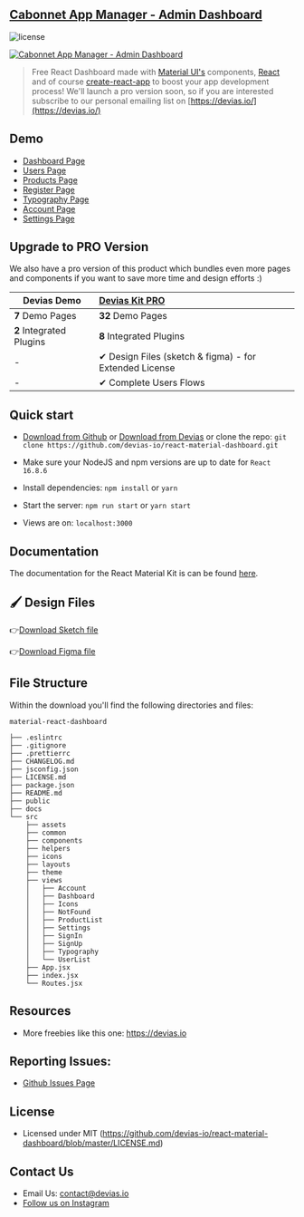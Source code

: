 ## [Cabonnet App Manager - Admin Dashboard](https://react-app-manager.vercel.app/)

![license](https://img.shields.io/badge/license-MIT-blue.svg)

[![Cabonnet App Manager - Admin Dashboard](https://i.imgur.com/G6Lolm9.png)](https://react-material-dashboard.devias.io/dashboard)

> Free React Dashboard made with [Material UI's](https://material-ui.com/?ref=devias-io) components, [React](https://reactjs.org/?ref=devias-io) and of course [create-react-app](https://facebook.github.io/create-react-app/?ref=devias-io) to boost your app development process! We'll launch a pro version soon, so if you are interested subscribe to our personal emailing list on [https://devias.io/](https://devias.io/)

## Demo

- [Dashboard Page](http://react-material-dashboard.devias.io/dashboard?ref=github-readme)
- [Users Page](http://react-material-dashboard.devias.io/users?ref=github-readme)
- [Products Page](http://react-material-dashboard.devias.io/products?ref=github-readme)
- [Register Page](http://react-material-dashboard.devias.io/sign-up?ref=github-readme)
- [Typography Page](http://react-material-dashboard.devias.io/typography?ref=github-readme)
- [Account Page](http://react-material-dashboard.devias.io/account?ref=github-readme)
- [Settings Page](http://react-material-dashboard.devias.io/settings?ref=github-readme)

## Upgrade to PRO Version

We also have a pro version of this product which bundles even more pages and components if you want to save more time and design efforts :)

| Devias Demo              | [Devias Kit PRO](https://themes.material-ui.com/previews/devias-kit-pro/) |
| ------------------------ | :----------------------------------------------------------- |
| **7** Demo Pages         | **32** Demo Pages                                            |
| **2** Integrated Plugins | **8** Integrated Plugins                                     |
| -                        | ✔ Design Files (sketch & figma) - for Extended License       |
| -                        | ✔ Complete Users Flows                                       |

## Quick start

- [Download from Github](https://github.com/devias-io/react-material-dashboard/archive/master.zip) or [Download from Devias](https://devias.io/products/material-react-dashboard) or clone the repo: `git clone https://github.com/devias-io/react-material-dashboard.git`

- Make sure your NodeJS and npm versions are up to date for `React 16.8.6`

- Install dependencies: `npm install` or `yarn`

- Start the server: `npm run start` or `yarn start`

- Views are on: `localhost:3000`

## Documentation

The documentation for the React Material Kit is can be found [here](https://material-ui.com?ref=devias-io).

## 🖌 Design Files

👉[Download Sketch file](https://s3.eu-west-2.amazonaws.com/devias/products/react-material-dashboard/react-material-dashboard-free.sketch)

👉[Download Figma file](https://devias.s3.eu-west-2.amazonaws.com/products/react-material-dashboard/react-material-dashboard-free.fig)

## File Structure

Within the download you'll find the following directories and files:

```
material-react-dashboard

├── .eslintrc
├── .gitignore
├── .prettierrc
├── CHANGELOG.md
├── jsconfig.json
├── LICENSE.md
├── package.json
├── README.md
├── public
├── docs
└── src
	├── assets
	├── common
	├── components
	├── helpers
	├── icons
	├── layouts
	├── theme
	├── views
	│	├── Account
	│	├── Dashboard
	│	├── Icons
	│	├── NotFound
	│	├── ProductList
	│	├── Settings
	│	├── SignIn
	│	├── SignUp
	│	├── Typography
	│	└── UserList
	├── App.jsx
	├── index.jsx
	└── Routes.jsx
```

## Resources

- More freebies like this one: <https://devias.io>

## Reporting Issues:

- [Github Issues Page](https://github.com/devias-io/react-material-dashboard/issues?ref=devias-io)

## License

- Licensed under MIT (https://github.com/devias-io/react-material-dashboard/blob/master/LICENSE.md)

## Contact Us

- Email Us: contact@devias.io
- [Follow us on Instagram](https://www.instagram.com/deviasio/)
